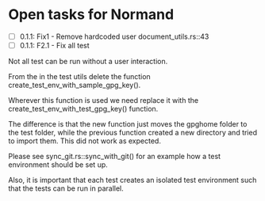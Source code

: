 # Open tasks for Normand

- [ ] 0.1.1: Fix1 - Remove hardcoded user document_utils.rs::43
- [ ] 0.1.1: F2.1 - Fix all test 

Not all test can be run without a user interaction.

From the in the test utils delete the function create_test_env_with_sample_gpg_key(). 

Wherever this function is used we need replace it with the create_test_env_with_test_gpg_key() function.

The difference is that the new function just moves the gpghome folder to the test folder, while the 
previous function created a new directory and tried to import them. This did not work as expected. 

Please see sync_git.rs::sync_with_git() for an example how a test environment should be set up. 

Also, it is important that each test creates an isolated test environment such that the tests can be run in parallel.


